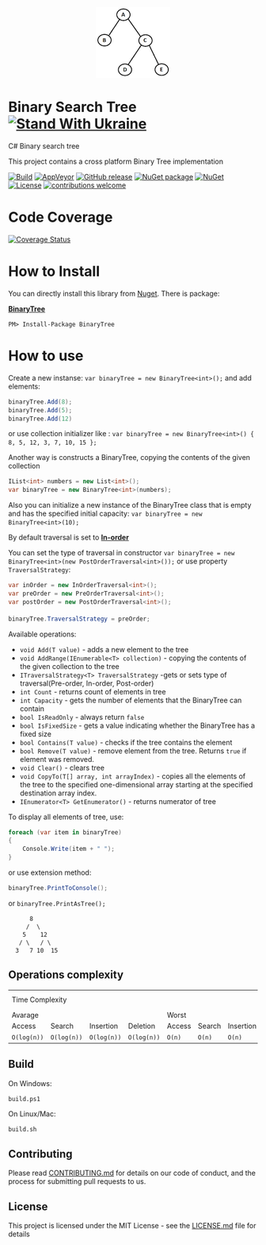 <p align="center">
  <img src="BinaryTree.png" alt="BinaryTree" width="150"/>
</p>

# Binary Search Tree [![Stand With Ukraine](https://img.shields.io/badge/made_in-ukraine-ffd700.svg?labelColor=0057b7)](https://stand-with-ukraine.pp.ua)

C# Binary search tree

This project contains a cross platform Binary Tree implementation

[![Build](https://github.com/Marusyk/BinaryTree/actions/workflows/builds.yml/badge.svg)](https://github.com/Marusyk/BinaryTree/actions/workflows/builds.yml)
[![AppVeyor](https://ci.appveyor.com/api/projects/status/l3kmfu18f4fbmuvu?svg=true)](https://ci.appveyor.com/project/Marusyk/binarytree)
[![GitHub release](https://badge.fury.io/gh/Marusyk%2FBinaryTree.svg)](https://github.com/Marusyk/BinaryTree/releases/tag/v5.2.0)
[![NuGet package](https://badge.fury.io/nu/BinaryTree.svg)](https://www.nuget.org/packages/BinaryTree/)
[![NuGet](https://img.shields.io/nuget/dt/BinaryTree.svg)](https://www.nuget.org/packages/BinaryTree/)
[![License](https://img.shields.io/badge/license-MIT-blue.svg)](https://github.com/Marusyk/BinaryTree/blob/main/LICENSE)
[![contributions welcome](https://img.shields.io/badge/contributions-welcome-brightgreen.svg?style=flat)](https://github.com/Marusyk/BinaryTree/blob/main/CONTRIBUTING.md)

# Code Coverage

[![Coverage Status](https://coveralls.io/repos/github/Marusyk/BinaryTree/badge.svg?branch=main)](https://coveralls.io/github/Marusyk/BinaryTree?branch=main)

# How to Install

You can directly install this library from [Nuget](http://nuget.org). There is package:

**[BinaryTree](https://www.nuget.org/packages/BinaryTree)**

    PM> Install-Package BinaryTree

# How to use

Create a new instanse:
`var binaryTree = new BinaryTree<int>();`
and add elements:

``` csharp
binaryTree.Add(8);
binaryTree.Add(5);
binaryTree.Add(12)
```

or use collection initializer like : `var binaryTree = new BinaryTree<int>() { 8, 5, 12, 3, 7, 10, 15 };`

Another way is constructs a BinaryTree, copying the contents of the given collection

```csharp
IList<int> numbers = new List<int>();
var binaryTree = new BinaryTree<int>(numbers);
```

Also you can initialize a new instance of the BinaryTree class that is empty and has the specified initial capacity:
`var binaryTree = new BinaryTree<int>(10);`

By default traversal is set to [**In-order**](https://en.wikipedia.org/wiki/Tree_traversal#In-order)

You can set the type of traversal in constructor `var binaryTree = new BinaryTree<int>(new PostOrderTraversal<int>());`
or use property `TraversalStrategy`:

```csharp
var inOrder = new InOrderTraversal<int>();
var preOrder = new PreOrderTraversal<int>();
var postOrder = new PostOrderTraversal<int>();

binaryTree.TraversalStrategy = preOrder;
```

Available operations:

- `void Add(T value)` - adds a new element to the tree
- `void AddRange(IEnumerable<T> collection)` - copying the contents of the given collection to the tree
- `ITraversalStrategy<T> TraversalStrategy` -gets or sets type of traversal(Pre-order, In-order, Post-order)
- `int Count` - returns count of elements in tree
- `int Capacity` - gets the number of elements that the BinaryTree can contain
- `bool IsReadOnly` - always return `false`
- `bool IsFixedSize` - gets a value indicating whether the BinaryTree has a fixed size
- `bool Contains(T value)` - checks if the tree contains the element
- `bool Remove(T value)` - remove element from the tree. Returns `true` if element was removed.
- `void Clear()` - clears tree
- `void CopyTo(T[] array, int arrayIndex)` - copies all the elements of the tree to the specified one-dimensional array starting at the specified destination array index.
- `IEnumerator<T> GetEnumerator()` - returns numerator of tree

To display all elements of tree, use:

```csharp
foreach (var item in binaryTree)
{
    Console.Write(item + " ");
}
```

or use extension method:

```csharp
binaryTree.PrintToConsole();
```

or `binaryTree.PrintAsTree();`

```
      8
     /  \
    5    12
   / \   / \
  3   7 10  15
```

## Operations complexity
<table>
        <tr>
            <td colspan=8>Time Complexity</td>
            <td>Space Complexity</td>
        </tr>
        <tr>
            <td colspan=4>Avarage</td>
            <td colspan=4 >Worst</td>
            <td> Worst</td>
        </tr>
        <tr>
            <td>Access</td>
            <td>Search</td>
            <td>Insertion</td>
            <td>Deletion</td>
            <td>Access</td>
            <td>Search</td>
            <td>Insertion</td>
            <td>Deletion</td>
            <td></td>
        </tr>
        <tr>
            <td><code>O(log(n))</code></td>
            <td><code>O(log(n))</code></td>
            <td><code>O(log(n))</code></td>
            <td><code>O(log(n))</code></td>
            <td><code>O(n)</code></td>
            <td><code>O(n)</code></td>
            <td><code>O(n)</code></td>
            <td><code>O(n)</code></td>
            <td><code>O(n)</code></td>
        </tr>
</table>

## Build

On Windows:

```powershel
build.ps1
```

On Linux/Mac:

```bash
build.sh
```

## Contributing

Please read [CONTRIBUTING.md](https://github.com/Marusyk/BinaryTree/blob/main/CONTRIBUTING.md) for details on our code of conduct, and the process for submitting pull requests to us.

## License

This project is licensed under the MIT License - see the [LICENSE.md](https://github.com/Marusyk/BinaryTree/blob/main/LICENSE) file for details
